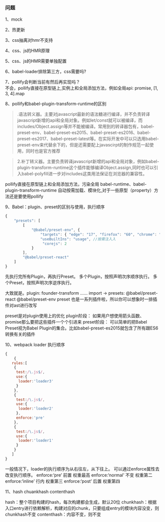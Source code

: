 ### 问题
1、mock  

2、热更新  

3、css抽离对hmr不支持  

4、css、js的HMR原理  

5、css、js的HMR需要单独配置  

6、babel-loader排除第三方，css需要吗?  

7、pollify会判断当前有然后再实现吗？  
不会，pollify直接在原型链上,实例上和全局添加方法，例如全局api: promise, [1, 3, 4].map
 
8、pollify和babel-plugin-transform-runtime的区别
> .语法转义器。主要对javascript最新的语法糖进行编译，并不负责转译javascript新增的api和全局对象。例如let/const就可以被编译，而includes/Object.assign等并不能被编译。常用到的转译器包有，babel-preset-env、babel-preset-es2015、babel-preset-es2016、babel-preset-es2017、babel-preset-latest等。在实际开发中可以只选用babel-preset-env来代替余下的，但是还需要配上javascirpt的制作规范一起使用，同时也是官方推荐

> 2.补丁转义器。主要负责转译javascript新增的api和全局对象，例如babel-plugin-transform-runtime这个插件能够编译Object.assign,同时也可以引入babel-polyfill进一步对includes这类用法保证在浏览器的兼容性。

pollify直接在原型链上和全局添加方法，污染全局
babel-runtime、babel-plugin-transform-runtime 自动按需加载、模块化,对于一些原型（property）方法还是要使用pollify

9、Babel：plugin、preset的区别与使用，执行顺序

```js
{
    "presets": [
        [
            "@babel/preset-env", {
                "targets": { "edge": "17", "firefox": "60", "chrome": "67", "safari": "11.1", "Android":"6.0" },
                "useBuiltIns": "usage", //按需注⼊入
                 "corejs": 2
            } 
        ],
        "@babel/preset-react"
    ]
}
```

先执行完所有Plugin，再执行Preset。
多个Plugin，按照声明次序顺序执行。
多个Preset，按照声明次序逆序执行。

大致就是。plugin: founder-transform ...... import -> presets: @babel/preset-react @babel/preset-env
preset 也是一系列插件啦，所以你可以想象时一排插件对ast进行改写

preset是对plugin使用上的优化
plugin阶段：
如果用户想使用箭头函数、promise那么要把这些插件一个个引进来
preset阶段：
可以简单的把Babel Preset视为Babel Plugin的集合。比如babel-preset-es2015就包含了所有跟ES6转换有关的插件

10、webpack loader 执行顺序

```js
{
    {
   rules:[
    {
     test:/\.js$/,
     use:{
      loader:'loader3'
     }
    },
    {
     test:/\.js$/,
     use:{
      loader:'loader2'
     },
     enforce:'pre'
    },
    {
     test:/\.js$/,
     use:{
      loader:'loader1'
     }
    }
   ]
}
```
一般情况下，loader的执行顺序为从右往左，从下往上。
可以通过enforce属性去改变执行顺序。
enforce:‘pre’ 前置 权重最高
enforce:‘normal’ 不变 权重第二
enforce:‘inline’ 行内 权重第三
enforce:‘post’ 后置 权重第四

11、hash chuankhash contenthash

hash：整个项目构建的hash，每次构建都会生成，默认20位
chunkhash：根据入口entry进行依赖解析，构建对应的chunk，只要组成entry的模块内容没变，则chunkhash不变
contenthash：内容不变，则不变